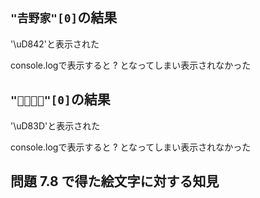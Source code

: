 ## `"𠮷野家"[0]`の結果

'\uD842'と表示された

console.logで表示すると ? となってしまい表示されなかった

## `"👨‍👨‍👧‍👧"[0]`の結果

'\uD83D'と表示された

console.logで表示すると ? となってしまい表示されなかった

## 問題 7.8 で得た絵文字に対する知見
